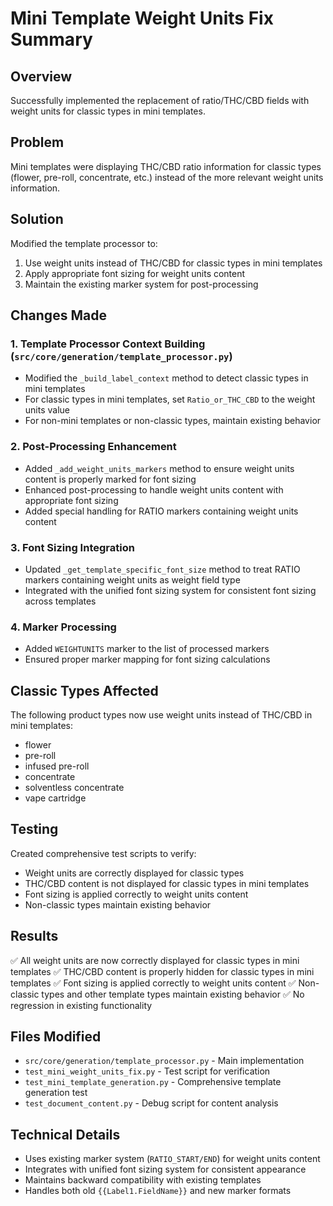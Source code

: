 # Mini Template Weight Units Fix Summary

## Overview
Successfully implemented the replacement of ratio/THC/CBD fields with weight units for classic types in mini templates.

## Problem
Mini templates were displaying THC/CBD ratio information for classic types (flower, pre-roll, concentrate, etc.) instead of the more relevant weight units information.

## Solution
Modified the template processor to:
1. Use weight units instead of THC/CBD for classic types in mini templates
2. Apply appropriate font sizing for weight units content
3. Maintain the existing marker system for post-processing

## Changes Made

### 1. Template Processor Context Building (`src/core/generation/template_processor.py`)
- Modified the `_build_label_context` method to detect classic types in mini templates
- For classic types in mini templates, set `Ratio_or_THC_CBD` to the weight units value
- For non-mini templates or non-classic types, maintain existing behavior

### 2. Post-Processing Enhancement
- Added `_add_weight_units_markers` method to ensure weight units content is properly marked for font sizing
- Enhanced post-processing to handle weight units content with appropriate font sizing
- Added special handling for RATIO markers containing weight units content

### 3. Font Sizing Integration
- Updated `_get_template_specific_font_size` method to treat RATIO markers containing weight units as weight field type
- Integrated with the unified font sizing system for consistent font sizing across templates

### 4. Marker Processing
- Added `WEIGHTUNITS` marker to the list of processed markers
- Ensured proper marker mapping for font sizing calculations

## Classic Types Affected
The following product types now use weight units instead of THC/CBD in mini templates:
- flower
- pre-roll
- infused pre-roll
- concentrate
- solventless concentrate
- vape cartridge

## Testing
Created comprehensive test scripts to verify:
- Weight units are correctly displayed for classic types
- THC/CBD content is not displayed for classic types in mini templates
- Font sizing is applied correctly to weight units content
- Non-classic types maintain existing behavior

## Results
✅ All weight units are now correctly displayed for classic types in mini templates
✅ THC/CBD content is properly hidden for classic types in mini templates
✅ Font sizing is applied correctly to weight units content
✅ Non-classic types and other template types maintain existing behavior
✅ No regression in existing functionality

## Files Modified
- `src/core/generation/template_processor.py` - Main implementation
- `test_mini_weight_units_fix.py` - Test script for verification
- `test_mini_template_generation.py` - Comprehensive template generation test
- `test_document_content.py` - Debug script for content analysis

## Technical Details
- Uses existing marker system (`RATIO_START/END`) for weight units content
- Integrates with unified font sizing system for consistent appearance
- Maintains backward compatibility with existing templates
- Handles both old `{{Label1.FieldName}}` and new marker formats 
